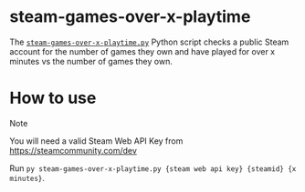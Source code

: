 # steam-games-over-x-playtime
The [`steam-games-over-x-playtime.py`](./steam-games-over-x-playtime.py) Python script checks a public Steam account for the number of games they own and have played for over x minutes vs the number of games they own.

# How to use

>[!NOTE]
>You will need a valid Steam Web API Key from https://steamcommunity.com/dev

Run `py steam-games-over-x-playtime.py {steam web api key} {steamid} {x minutes}`.
